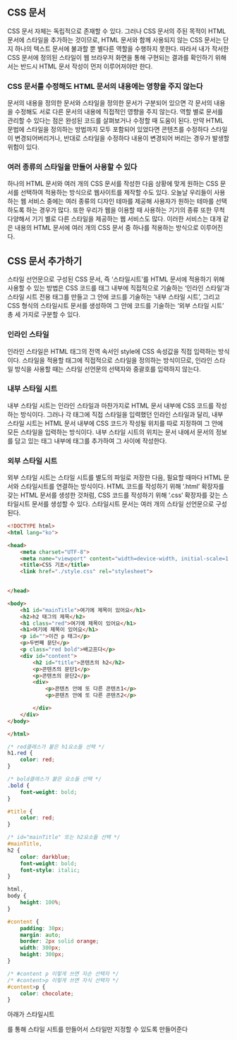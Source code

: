 ## CSS 문서

CSS 문서 자체는 독립적으로 존재할 수 있다. 그러나 CSS 문서의 주된 목적이 HTML 문서에 스타일을 추가하는 것이므로, HTML 문서와 함께 사용되지 않는 CSS 문서는 단지 하나의 텍스트 문서에 불과할 뿐 별다른 역할을 수행하지 못한다. 따라서 내가 작서한 CSS 문서에 정의된 스타일이 웹 브라우저 화면을 통해 구현되는 결과를 확인하기 위해서는 반드시 HTML 문서 작성이 먼저 이루어져야만 한다.

### CSS 문서를 수정해도 HTML 문서의 내용에는 영향을 주지 않는다

문서의 내용을 정의한 문서와 스타일을 정의한 문서가 구분되어 있으면 각 문서의 내용을 수정해도 서로 다른 문서의 내용에 직접적인 영향을 주지 않는다. 역할 별로 문서를 관리할 수 있다는 점은 완성된 코드를 살펴보거나 수정할 때 도움이 된다. 만약 HTML 문법에 스타일을 정의하는 방법까지 모두 포함되어 있었다면 콘텐츠를 수정하다 스타일이 변경되어버리거나, 반대로 스타일을 수정하다 내용이 변경되어 버리는 경우가 발생할 위험이 있다.

### 여러 종류의 스타일을 만들어 사용할 수 있다

하나의 HTML 문서와 여러 개의 CSS 문서를 작성한 다음 상황에 맞게 원하는 CSS 문서를 선택하여 적용하는 방식으로 웹사이트를 제작할 수도 있다. 오늘날 우리들이 사용하는 웹 서비스 중에는 여러 종류의 디자인 테마를 제공해 사용자가 원하는 테마를 선택하도록 하는 경우가 많다. 또한 우리가 웹을 이용할 때 사용하는 기기의 종류 또한 무척 다양해서 기기 별로 다른 스타일을 제공하는 웹 서비스도 많다. 이러한 서비스는 대개 같은 내용의 HTML 문서에 여러 개의 CSS 문서 중 하나를 적용하는 방식으로 이루어진다.

## CSS 문서 추가하기

스타일 선언문으로 구성된 CSS 문서, 즉 ‘스타일시트’를 HTML 문서에 적용하기 위해 사용할 수 있는 방법은 CSS 코드를 태그 내부에 직접적으로 기술하는 ‘인라인 스타일’과 스타일 시트 전용 태그를 만들고 그 안에 코드를 기술하는 ‘내부 스타일 시트’, 그리고 CSS 형식의 스타일시트 문서를 생성하여 그 안에 코드를 기술하는 ‘외부 스타일 시트’ 총 세 가지로 구분할 수 있다.

### 인라인 스타일

인라인 스타일은 HTML 태그의 전역 속서인 style에 CSS 속성값을 직접 입력하는 방식이다. 스타일을 적용할 태그에 직접적으로 스타일을 정의하는 방식이므로, 인라인 스타일 방식을 사용할 때는 스타일 선언문의 선택자와 중괄호를 입력하지 않는다.

### 내부 스타일 시트

내부 스타일 시트는 인라인 스타일과 마찬가지로 HTML 문서 내부에 CSS 코드를 작성하는 방식이다. 그러나 각 태그에 직접 스타일을 입력했던 인라인 스타일과 달리, 내부 스타일 시트는 HTML 문서 내부에 CSS 코드가 작성될 위치를 따로 지정하여 그 안에 모든 스타일을 입력하는 방식이다. 내부 스타일 시트의 위치는 문서 내에서 문서의 정보를 담고 있는 <head> 태그 내부에 <style></style> 태그를 추가하여 그 사이에 작성한다.

### 외부 스타일 시트

외부 스타일 시트는 스타일 시트를 별도의 파일로 저장한 다음, 필요할 때마다 HTML 문서와 스타일시트를 연결하는 방식이다. HTML 코드를 작성하기 위해 ‘.html’ 확장자를 갖는 HTML 문서를 생성한 것처럼, CSS 코드를 작성하기 위해 ‘.css’ 확장자를 갖는 스타일시트 문서를 생성할 수 있다. 스타일시트 문서는 여러 개의 스타일 선언문으로 구성된다.

```html
<!DOCTYPE html>
<html lang="ko">

<head>
    <meta charset="UTF-8">
    <meta name="viewport" content="width=device-width, initial-scale=1.0">
    <title>CSS 기초</title>
    <link href="./style.css" rel="stylesheet">

    
</head>

<body>
    <h1 id="mainTitle">여기에 제목이 있어요</h1>
    <h2>h2 태그의 제목</h2>
    <h1 class="red">여기에 제목이 있어요</h1>
    <h1>여기에 제목이 있어요</h1>
    <p id="">이건 p 태그</p>
    <p>두번째 문단</p>
    <p class="red bold">배고프다</p>
    <div id="content">
        <h2 id="title">콘텐츠의 h2</h2>
        <p>콘텐츠의 문단1</p>
        <p>콘텐츠의 문단2</p>
        <div>
            <p>콘텐츠 안에 또 다른 콘텐츠1</p>
            <p>콘텐츠 안에 또 다른 콘텐츠2</p>

        </div>
    </div>
</body>

</html>
```

```css
/* red클래스가 붙은 h1요소들 선택 */
h1.red {
    color: red;
}

/* bold클래스가 붙은 요소들 선택 */
.bold {
    font-weight: bold;
}

#title {
    color: red;
}

/* id="mainTitle" 또는 h2요소들 선택 */
#mainTitle,
h2 {
    color: darkblue;
    font-weight: bold;
    font-style: italic;
}

html,
body {
    height: 100%;
}

#content {
    padding: 30px;
    margin: auto;
    border: 2px solid orange;
    width: 300px;
    height: 300px;
}

/* #content p 이렇게 쓰면 자손 선택자 */
/* #content>p 이렇게 쓰면 자식 선택자 */
#content>p {
    color: chocolate;
}
```

아래가 스타일시트
<link href="./style.css" rel="stylesheet"> 를 통해 스타일 시트를 만들어서 스타일만 지정할 수 있도록 만들어준다
